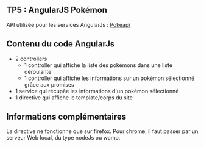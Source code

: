 ## TP5 : AngularJS Pokémon
API utilisée pour les services AngularJs : [Pokéapi](http://pokeapi.co/)

## Contenu du code AngularJs
  - 2 controllers
    * 1 controller qui affiche la liste des pokémons dans une liste déroulante
    * 1 controller qui affiche les informations sur un pokémon sélectionné grâce aux promises
  - 1 service qui récupèe les informations d'un pokémon sélectionné
  - 1 directive qui affiche le template/corps du site

## Informations complémentaires
La directive ne fonctionne que sur firefox. Pour chrome, il faut passer par un serveur Web local, du type nodeJs ou wamp.
